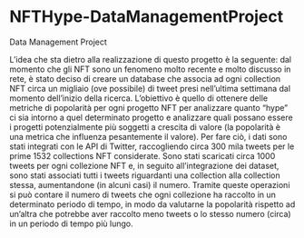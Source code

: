 # NFTHype-DataManagementProject
Data Management Project

L’idea che sta dietro alla realizzazione di questo progetto è la seguente: dal momento che gli NFT
sono un fenomeno molto recente e molto discusso in rete, è stato deciso di creare un database
che associa ad ogni collection NFT circa un migliaio (ove possibile) di tweet presi nell’ultima
settimana dal momento dell’inizio della ricerca. L’obiettivo è quello di ottenere delle metriche di
popolarità per ogni progetto NFT per analizzare quanto “hype” ci sia intorno a quel determinato
progetto e analizzare quali possano essere i progetti potenzialmente più soggetti a crescita di
valore (la popolarità è una metrica che influenza pesantemente il valore). Per fare ciò, i dati sono
stati integrati con le API di Twitter, raccogliendo circa 300 mila tweets per le prime 1532
collections NFT considerate. Sono stati scaricati circa 1000 tweets per ogni collezione NFT e, in
seguito all’integrazione dei dataset, sono stati associati tutti i tweets riguardanti una collection
alla collection stessa, aumentandone (in alcuni casi) il numero. Tramite queste operazioni si può
contare il numero di tweets che ogni collezione ha raccolto in un determinato periodo di tempo,
in modo da valutarne la popolarità rispetto ad un’altra che potrebbe aver raccolto meno tweets o
lo stesso numero (circa) in un periodo di tempo più lungo.
